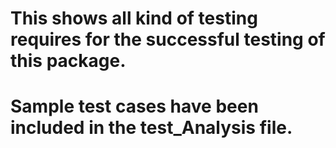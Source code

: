 # This shows all kind of testing requires for the successful testing of this package.

# Sample test cases have been included in the test_Analysis file.